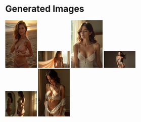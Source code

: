# Generated Images



<img src="2025_06_20_01.webp" width="100"/> <img src="2025_06_20_03.webp" width="100"/> <img src="2025_06_20_05.webp" width="100"/> <img src="2025_06_20_07.webp" width="100"/> <img src="2025_06_20_09.webp" width="100"/> <img src="2025_06_20_11.webp" width="100"/>